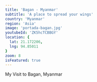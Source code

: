 ```yaml
---
title: 'Bagan - Myanmar'
subtitle: 'A place to spread your wings'
country: 'Myanmar'
region: 'Asia'
image: 'portada-bagan.jpg'
youtubeId: 'ZK5hcTCBBGY'
location: {
  lat: 21.172206,
  lng: 94.85011
}
zoom: 8
isFeatured: true
---
```


My Visit to Bagan, Myanmar